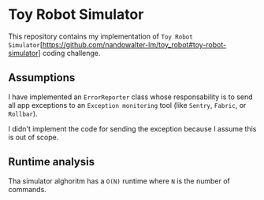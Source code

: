 # Toy Robot Simulator

This repository contains my implementation of `Toy Robot Simulator`[https://github.com/nandowalter-lm/toy_robot#toy-robot-simulator] coding challenge.

## Assumptions

I have implemented an `ErrorReporter` class whose responsability is to send all app exceptions to an `Exception monitoring` tool (like `Sentry`, `Fabric`, or `Rollbar`).

I didn't implement the code for sending the exception because I assume this is out of scope.

## Runtime analysis

Tha simulator alghoritm has a `O(N)` runtime where `N` is the number of commands.
